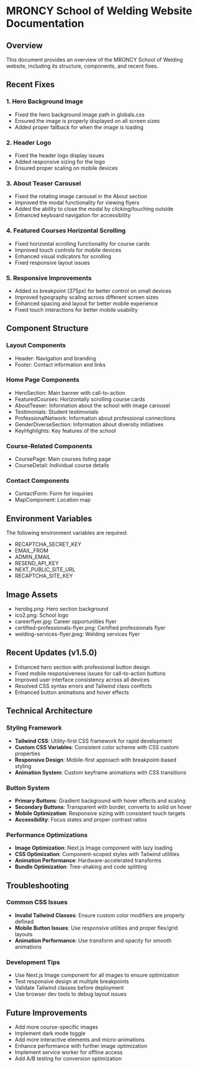 # MRONCY School of Welding Website Documentation

## Overview
This document provides an overview of the MRONCY School of Welding website, including its structure, components, and recent fixes.

## Recent Fixes

### 1. Hero Background Image
- Fixed the hero background image path in globals.css
- Ensured the image is properly displayed on all screen sizes
- Added proper fallback for when the image is loading

### 2. Header Logo
- Fixed the header logo display issues
- Added responsive sizing for the logo
- Ensured proper scaling on mobile devices

### 3. About Teaser Carousel
- Fixed the rotating image carousel in the About section
- Improved the modal functionality for viewing flyers
- Added the ability to close the modal by clicking/touching outside
- Enhanced keyboard navigation for accessibility

### 4. Featured Courses Horizontal Scrolling
- Fixed horizontal scrolling functionality for course cards
- Improved touch controls for mobile devices
- Enhanced visual indicators for scrolling
- Fixed responsive layout issues

### 5. Responsive Improvements
- Added xs breakpoint (375px) for better control on small devices
- Improved typography scaling across different screen sizes
- Enhanced spacing and layout for better mobile experience
- Fixed touch interactions for better mobile usability

## Component Structure

### Layout Components
- Header: Navigation and branding
- Footer: Contact information and links

### Home Page Components
- HeroSection: Main banner with call-to-action
- FeaturedCourses: Horizontally scrolling course cards
- AboutTeaser: Information about the school with image carousel
- Testimonials: Student testimonials
- ProfessionalNetwork: Information about professional connections
- GenderDiverseSection: Information about diversity initiatives
- KeyHighlights: Key features of the school

### Course-Related Components
- CoursePage: Main courses listing page
- CourseDetail: Individual course details

### Contact Components
- ContactForm: Form for inquiries
- MapComponent: Location map

## Environment Variables
The following environment variables are required:
- RECAPTCHA_SECRET_KEY
- EMAIL_FROM
- ADMIN_EMAIL
- RESEND_API_KEY
- NEXT_PUBLIC_SITE_URL
- RECAPTCHA_SITE_KEY

## Image Assets
- herobg.png: Hero section background
- ico2.png: School logo
- careerflyer.jpg: Career opportunities flyer
- certified-professionals-flyer.png: Certified professionals flyer
- welding-services-flyer.jpeg: Welding services flyer

## Recent Updates (v1.5.0)
- Enhanced hero section with professional button design
- Fixed mobile responsiveness issues for call-to-action buttons
- Improved user interface consistency across all devices
- Resolved CSS syntax errors and Tailwind class conflicts
- Enhanced button animations and hover effects

## Technical Architecture

### Styling Framework
- **Tailwind CSS**: Utility-first CSS framework for rapid development
- **Custom CSS Variables**: Consistent color scheme with CSS custom properties
- **Responsive Design**: Mobile-first approach with breakpoint-based styling
- **Animation System**: Custom keyframe animations with CSS transitions

### Button System
- **Primary Buttons**: Gradient background with hover effects and scaling
- **Secondary Buttons**: Transparent with border, converts to solid on hover
- **Mobile Optimization**: Responsive sizing with consistent touch targets
- **Accessibility**: Focus states and proper contrast ratios

### Performance Optimizations
- **Image Optimization**: Next.js Image component with lazy loading
- **CSS Optimization**: Component-scoped styles with Tailwind utilities
- **Animation Performance**: Hardware-accelerated transforms
- **Bundle Optimization**: Tree-shaking and code splitting

## Troubleshooting

### Common CSS Issues
- **Invalid Tailwind Classes**: Ensure custom color modifiers are properly defined
- **Mobile Button Issues**: Use responsive utilities and proper flex/grid layouts
- **Animation Performance**: Use transform and opacity for smooth animations

### Development Tips
- Use Next.js Image component for all images to ensure optimization
- Test responsive design at multiple breakpoints
- Validate Tailwind classes before deployment
- Use browser dev tools to debug layout issues

## Future Improvements
- Add more course-specific images
- Implement dark mode toggle
- Add more interactive elements and micro-animations
- Enhance performance with further image optimization
- Implement service worker for offline access
- Add A/B testing for conversion optimization
